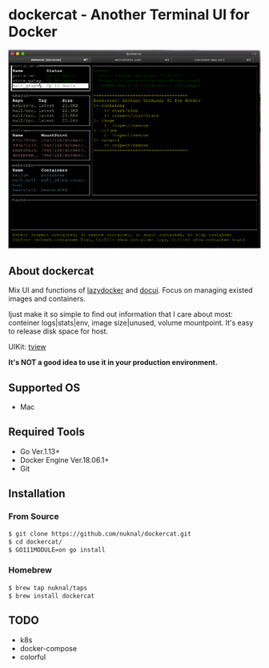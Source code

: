 # dockercat - Another Terminal UI for Docker

![demo](https://github.com/nuknal/dockercat/blob/master/images/dockercat-v0.1.0.gif?raw=true)

## About dockercat

Mix UI and functions of [lazydocker](https://github.com/jesseduffield/lazydocker) and [docui](https://github.com/skanehira/docui). Focus on managing existed images and containers.

Ijust make it so simple to find out information that I care about most: conteiner logs|stats|env, image size|unused, volume mountpoint. It's easy to release disk space for host.

UIKit: [tview](https://github.com/rivo/tview)

**It's NOT a good idea to use it in your production environment.**

## Supported OS

- Mac

## Required Tools

- Go Ver.1.13+
- Docker Engine Ver.18.06.1+
- Git

## Installation

### From Source

```
$ git clone https://github.com/nuknal/dockercat.git
$ cd dockercat/
$ GO111MODULE=on go install
```

### Homebrew

```
$ brew tap nuknal/taps
$ brew install dockercat
```

## TODO

- k8s
- docker-compose
- colorful
